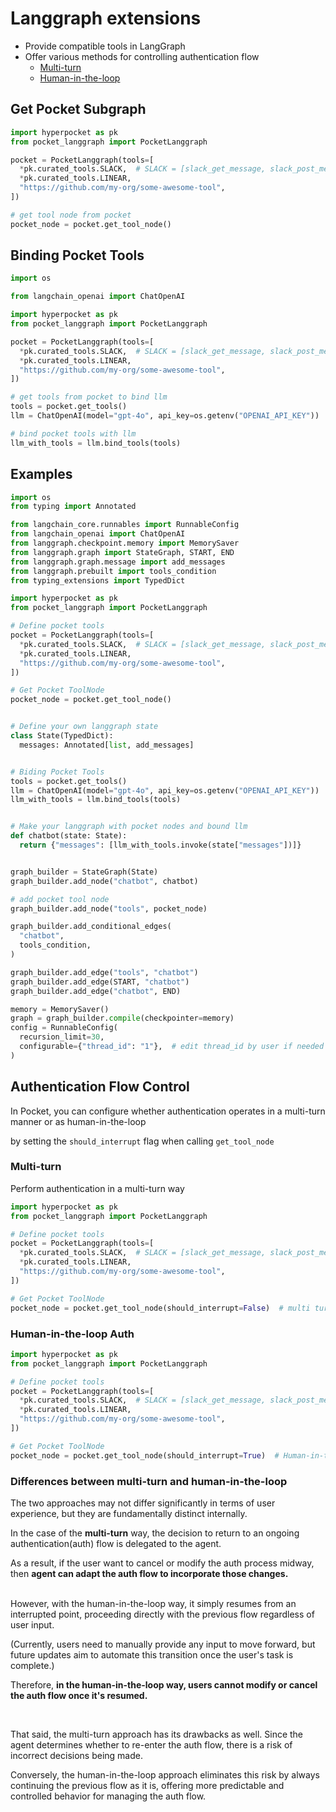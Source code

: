 # Langgraph extensions

- Provide compatible tools in LangGraph
- Offer various methods for controlling authentication flow
    - [Multi-turn](#multi-turn)
    - [Human-in-the-loop](#human-in-the-loop-auth)

## Get Pocket Subgraph

```python
import hyperpocket as pk
from pocket_langgraph import PocketLanggraph

pocket = PocketLanggraph(tools=[
  *pk.curated_tools.SLACK,  # SLACK = [slack_get_message, slack_post_message, ..]
  *pk.curated_tools.LINEAR,
  "https://github.com/my-org/some-awesome-tool",
])

# get tool node from pocket
pocket_node = pocket.get_tool_node()
```

## Binding Pocket Tools

```python
import os

from langchain_openai import ChatOpenAI

import hyperpocket as pk
from pocket_langgraph import PocketLanggraph

pocket = PocketLanggraph(tools=[
  *pk.curated_tools.SLACK,  # SLACK = [slack_get_message, slack_post_message, ..]
  *pk.curated_tools.LINEAR,
  "https://github.com/my-org/some-awesome-tool",
])

# get tools from pocket to bind llm
tools = pocket.get_tools()
llm = ChatOpenAI(model="gpt-4o", api_key=os.getenv("OPENAI_API_KEY"))

# bind pocket tools with llm
llm_with_tools = llm.bind_tools(tools)
```

## Examples

```python
import os
from typing import Annotated

from langchain_core.runnables import RunnableConfig
from langchain_openai import ChatOpenAI
from langgraph.checkpoint.memory import MemorySaver
from langgraph.graph import StateGraph, START, END
from langgraph.graph.message import add_messages
from langgraph.prebuilt import tools_condition
from typing_extensions import TypedDict

import hyperpocket as pk
from pocket_langgraph import PocketLanggraph

# Define pocket tools
pocket = PocketLanggraph(tools=[
  *pk.curated_tools.SLACK,  # SLACK = [slack_get_message, slack_post_message, ..]
  *pk.curated_tools.LINEAR,
  "https://github.com/my-org/some-awesome-tool",
])

# Get Pocket ToolNode
pocket_node = pocket.get_tool_node()


# Define your own langgraph state
class State(TypedDict):
  messages: Annotated[list, add_messages]


# Biding Pocket Tools
tools = pocket.get_tools()
llm = ChatOpenAI(model="gpt-4o", api_key=os.getenv("OPENAI_API_KEY"))
llm_with_tools = llm.bind_tools(tools)


# Make your langgraph with pocket nodes and bound llm
def chatbot(state: State):
  return {"messages": [llm_with_tools.invoke(state["messages"])]}


graph_builder = StateGraph(State)
graph_builder.add_node("chatbot", chatbot)

# add pocket tool node
graph_builder.add_node("tools", pocket_node)

graph_builder.add_conditional_edges(
  "chatbot",
  tools_condition,
)

graph_builder.add_edge("tools", "chatbot")
graph_builder.add_edge(START, "chatbot")
graph_builder.add_edge("chatbot", END)

memory = MemorySaver()
graph = graph_builder.compile(checkpointer=memory)
config = RunnableConfig(
  recursion_limit=30,
  configurable={"thread_id": "1"},  # edit thread_id by user if needed
)
```

## Authentication Flow Control

In Pocket, you can configure whether authentication operates in a multi-turn manner or as human-in-the-loop

by setting the `should_interrupt` flag when calling `get_tool_node`

### Multi-turn

Perform authentication in a multi-turn way

```python
import hyperpocket as pk
from pocket_langgraph import PocketLanggraph

# Define pocket tools
pocket = PocketLanggraph(tools=[
  *pk.curated_tools.SLACK,  # SLACK = [slack_get_message, slack_post_message, ..]
  *pk.curated_tools.LINEAR,
  "https://github.com/my-org/some-awesome-tool",
])

# Get Pocket ToolNode
pocket_node = pocket.get_tool_node(should_interrupt=False)  # multi turn 
```

### Human-in-the-loop Auth

```python
import hyperpocket as pk
from pocket_langgraph import PocketLanggraph

# Define pocket tools
pocket = PocketLanggraph(tools=[
  *pk.curated_tools.SLACK,  # SLACK = [slack_get_message, slack_post_message, ..]
  *pk.curated_tools.LINEAR,
  "https://github.com/my-org/some-awesome-tool",
])

# Get Pocket ToolNode
pocket_node = pocket.get_tool_node(should_interrupt=True)  # Human-in-the-loop 
```

### Differences between multi-turn and human-in-the-loop

The two approaches may not differ significantly in terms of user experience, but they are fundamentally distinct
internally.

In the case of the **multi-turn** way, the decision to return to an ongoing authentication(auth) flow is delegated to
the agent.

As a result, if the user want to cancel or modify the auth process midway, then **agent can adapt the
auth flow to incorporate those changes.**

<br>
However, with the human-in-the-loop way, it simply resumes from an interrupted point, proceeding directly with the
previous flow regardless of user input.

(Currently, users need to manually provide any input to move forward, but future updates aim to automate this transition
once the user's task is complete.)

Therefore, **in the human-in-the-loop way, users cannot modify or cancel the auth flow once it's resumed.**

<br>


That said, the multi-turn approach has its drawbacks as well. Since the agent determines whether to re-enter the auth
flow, there is a risk of incorrect decisions being made.

Conversely, the human-in-the-loop approach eliminates this risk by always continuing the previous flow as it is,
offering more predictable and controlled behavior for managing the auth flow.

